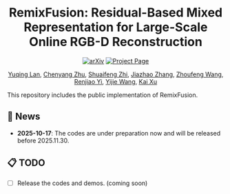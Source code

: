 <div align="center">
<h1>RemixFusion: Residual-Based Mixed Representation for Large-Scale Online RGB-D Reconstruction</h1>


<a href="https://arxiv.org/pdf/2507.17594"><img src="https://img.shields.io/badge/arXiv-2507.17594-b31b1b" alt="arXiv"></a>
<a href="https://lanlan96.github.io/RemixFusion/"><img src="https://img.shields.io/badge/Project_Page-green" alt="Project Page"></a>

[Yuqing Lan](https://scholar.google.com/citations?user=laTrw7AAAAAJ&hl=en&oi=ao), [Chenyang Zhu](https://www.zhuchenyang.net/), [Shuaifeng Zhi](https://shuaifengzhi.com/), [Jiazhao Zhang](https://jzhzhang.github.io/), [Zhoufeng Wang](https://github.com/yhanCao), [Renjiao Yi](https://renjiaoyi.github.io/), [Yijie Wang](https://ieeexplore.ieee.org/author/37540196000), [Kai Xu](https://kevinkaixu.net/)
</div>

This repository includes the public implementation of RemixFusion.

## 📢 News
- **2025-10-17**: The codes are under preparation now and will be released before 2025.11.30.

## 📋 TODO

- [ ] Release the codes and demos. (coming soon)
